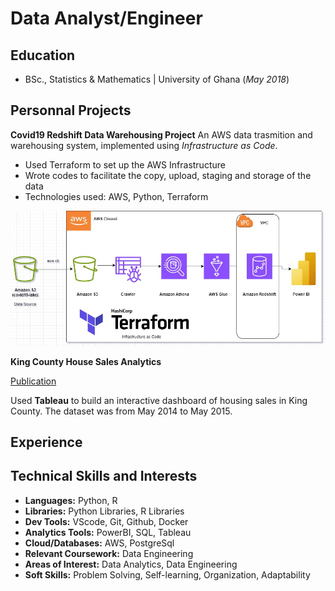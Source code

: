 # Data Analyst/Engineer

## Education
- BSc., Statistics & Mathematics | University of Ghana (_May 2018_)

## Personnal Projects
**Covid19 Redshift Data Warehousing Project**
An AWS data trasmition and warehousing system, implemented using _Infrastructure as Code_.

- Used Terraform to set up the AWS Infrastructure
- Wrote codes to facilitate the copy, upload, staging and storage of the data
- Technologies used: AWS, Python, Terraform

![Project Architecture Diagram](/assets/img/Project-Architecture.jpg)

**King County House Sales Analytics**

[Publication](https://public.tableau.com/app/profile/frank.fugah/viz/TRIAL1_17022674329510/KingCountyHouseSales?publish=yes)

Used **Tableau** to build an interactive dashboard of housing sales in King County. The dataset was from May 2014 to May 2015.

## Experience


## Technical Skills and Interests
+ **Languages:** Python, R
+ **Libraries:** Python Libraries, R Libraries
+ **Dev Tools:** VScode, Git, Github, Docker
+ **Analytics Tools:** PowerBI, SQL, Tableau
+ **Cloud/Databases:** AWS, PostgreSql
+ **Relevant Coursework:** Data Engineering
+ **Areas of Interest:** Data Analytics, Data Engineering
+ **Soft Skills:** Problem Solving, Self-learning, Organization, Adaptability
